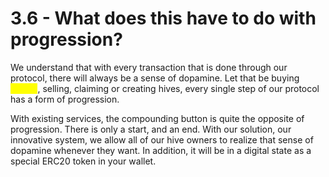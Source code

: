 # 3.6 - What does this have to do with progression?

We understand that with every transaction that is done through our protocol, there will always be a sense of dopamine. Let that be buying <mark style="color:yellow;">**COMB**</mark>, selling, claiming or creating hives, every single step of our protocol has a form of progression.

With existing services, the compounding button is quite the opposite of progression. There is only a start, and an end. With our solution, our innovative system, we allow all of our hive owners to realize that sense of dopamine whenever they want. In addition, it will be in a digital state as a special ERC20 token in your wallet.
